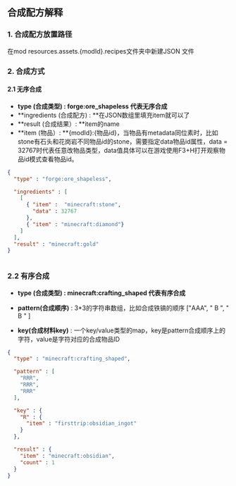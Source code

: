 ## 合成配方解释

### 1. 合成配方放置路径
在mod resources.assets.{modId}.recipes文件夹中新建JSON 文件

### 2. 合成方式

#### 2.1 无序合成
* **type (合成类型) : **forge:ore_shapeless 代表**无序合成**
* **ingredients (合成配方) : **在JSON数组里填充item就可以了
* **result (合成结果）: **item的name
* **item (物品）: **{modId}:{物品id}，当物品有metadata同位素时，比如stone有石头和花岗岩不同物品id的stone，需要指定data物品id属性，data = 32767时代表任意改物品类型，data值具体可以在游戏使用F3+H打开观察物品id模式查看物品id。

```JSON
{
  "type" : "forge:ore_shapeless",

  "ingredients" : [
    [
      { "item" :  "minecraft:stone",
      	"data" : 32767
      },
      { "item" : "minecraft:diamond"}
    ]
  ],
  "result" : "minecraft:gold"
}



```



### 2.2 有序合成

* **type (合成类型) : **minecraft:crafting_shaped 代表**有序合成**

* **pattern(合成顺序)** : 3*3的字符串数组，比如合成铁镐的顺序 ["AAA", " B ", " B " ]

* **key(合成材料key)** : 一个key/value类型的map，key是pattern合成顺序上的字符，value是字符对应的合成物品ID

```json
{
  "type" : "minecraft:crafting_shaped",

  "pattern" : [
    "RRR",
    "RRR",
    "RRR"
  ],

  "key" : {
    "R" : {
      "item" : "firsttrip:obsidian_ingot"
    }
  },

  "result" : {
    "item" : "minecraft:obsidian",
    "count" : 1
  }
}
```